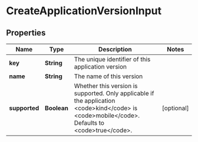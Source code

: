 

# CreateApplicationVersionInput


## Properties

| Name | Type | Description | Notes |
|------------ | ------------- | ------------- | -------------|
|**key** | **String** | The unique identifier of this application version |  |
|**name** | **String** | The name of this version |  |
|**supported** | **Boolean** | Whether this version is supported. Only applicable if the application &lt;code&gt;kind&lt;/code&gt; is &lt;code&gt;mobile&lt;/code&gt;. Defaults to &lt;code&gt;true&lt;/code&gt;. |  [optional] |



